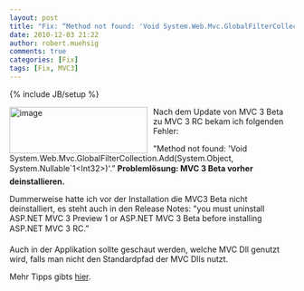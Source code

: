 ```yaml
---
layout: post
title: "Fix: “Method not found: 'Void System.Web.Mvc.GlobalFilterCollection.Add(System.Object, System.Nullable`1)'.”"
date: 2010-12-03 21:22
author: robert.muehsig
comments: true
categories: [Fix]
tags: [Fix, MVC3]
---
```

{% include JB/setup %}
<p><a href="{{BASE_PATH}}/assets/wp-images/image1128.png"><img style="border-bottom: 0px; border-left: 0px; margin: 0px 10px 0px 0px; display: inline; border-top: 0px; border-right: 0px" title="image" border="0" alt="image" align="left" src="{{BASE_PATH}}/assets/wp-images/image_thumb310.png" width="244" height="82" /></a> Nach dem Update von MVC 3 Beta zu MVC 3 RC bekam ich folgenden Fehler: </p>  <p>"Method not found: 'Void System.Web.Mvc.GlobalFilterCollection.Add(System.Object, System.Nullable`1&lt;Int32&gt;)'.” <strong>Problemlösung: MVC 3 Beta vorher deinstallieren.</strong></p>  <p>Dummerweise hatte ich vor der Installation die MVC3 Beta nicht deinstalliert, es steht auch in den Release Notes: "you must uninstall ASP.NET MVC 3 Preview 1 or ASP.NET MVC 3 Beta before installing ASP.NET MVC 3 RC.”</p>  <p>Auch in der Applikation sollte geschaut werden, welche MVC Dll genutzt wird, falls man nicht den Standardpfad der MVC Dlls nutzt.</p>  <p>Mehr Tipps gibts <a href="http://stackoverflow.com/questions/4337845/error-after-updating-from-asp-mvc-3-beta-to-rc">hier</a>.</p>
